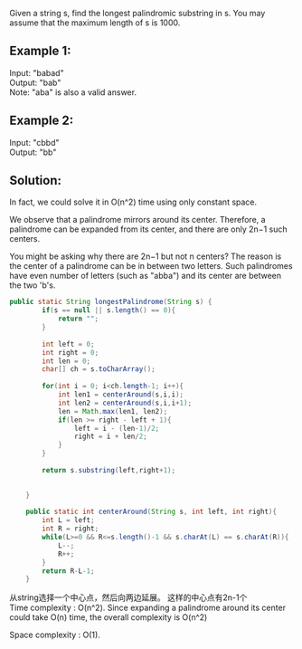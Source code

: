 Given a string s, find the longest palindromic substring in s. You may assume that the maximum length of s is 1000.

## Example 1:
Input: "babad"  
Output: "bab"  
Note: "aba" is also a valid answer.  

## Example 2:
Input: "cbbd"  
Output: "bb"  

## Solution:
In fact, we could solve it in O(n^2) time using only constant space.  

We observe that a palindrome mirrors around its center. Therefore, a palindrome can be expanded from its center, and there are only 2n−1 such centers.  

You might be asking why there are 2n−1 but not n centers? The reason is the center of a palindrome can be in between two letters. Such palindromes have even number of letters (such as "abba") and its center are between the two 'b's.  

```java
public static String longestPalindrome(String s) {
    	if(s == null || s.length() == 0){
    		return "";
    	}
    	
    	int left = 0;
    	int right = 0;
    	int len = 0;
    	char[] ch = s.toCharArray();
    	
    	for(int i = 0; i<ch.length-1; i++){
    		int len1 = centerAround(s,i,i);
    		int len2 = centerAround(s,i,i+1);
    		len = Math.max(len1, len2);
    		if(len >= right - left + 1){
    			left = i - (len-1)/2;
    			right = i + len/2;
    		}
    	}
    	
    	return s.substring(left,right+1);

        
    }
    
    public static int centerAround(String s, int left, int right){
    	int L = left;
    	int R = right;
    	while(L>=0 && R<=s.length()-1 && s.charAt(L) == s.charAt(R)){
    		L--;
    		R++;
    	}
    	return R-L-1;
    }
```
从string选择一个中心点，然后向两边延展。 这样的中心点有2n-1个   
Time complexity : O(n^2). Since expanding a palindrome around its center could take O(n) time, the overall complexity is O(n^2)

Space complexity : O(1). 

